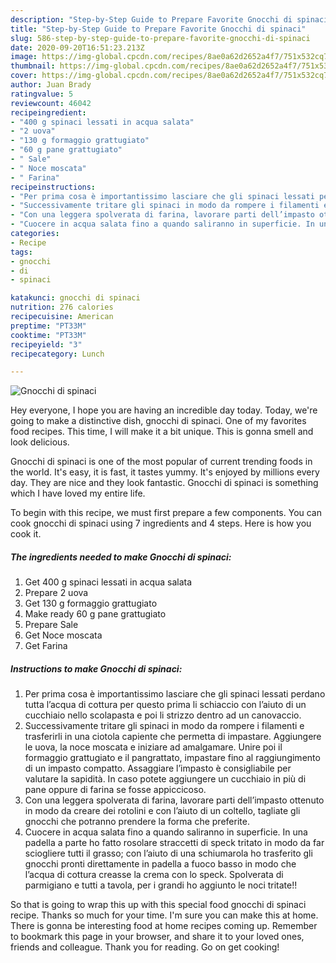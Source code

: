 ```yaml
---
description: "Step-by-Step Guide to Prepare Favorite Gnocchi di spinaci"
title: "Step-by-Step Guide to Prepare Favorite Gnocchi di spinaci"
slug: 586-step-by-step-guide-to-prepare-favorite-gnocchi-di-spinaci
date: 2020-09-20T16:51:23.213Z
image: https://img-global.cpcdn.com/recipes/8ae0a62d2652a4f7/751x532cq70/gnocchi-di-spinaci-recipe-main-photo.jpg
thumbnail: https://img-global.cpcdn.com/recipes/8ae0a62d2652a4f7/751x532cq70/gnocchi-di-spinaci-recipe-main-photo.jpg
cover: https://img-global.cpcdn.com/recipes/8ae0a62d2652a4f7/751x532cq70/gnocchi-di-spinaci-recipe-main-photo.jpg
author: Juan Brady
ratingvalue: 5
reviewcount: 46042
recipeingredient:
- "400 g spinaci lessati in acqua salata"
- "2 uova"
- "130 g formaggio grattugiato"
- "60 g pane grattugiato"
- " Sale"
- " Noce moscata"
- " Farina"
recipeinstructions:
- "Per prima cosa è importantissimo lasciare che gli spinaci lessati perdano tutta l’acqua di cottura per questo prima li schiaccio con l’aiuto di un cucchiaio nello scolapasta e poi li strizzo dentro ad un canovaccio."
- "Successivamente tritare gli spinaci in modo da rompere i filamenti e trasferirli in una ciotola capiente che permetta di impastare. Aggiungere le uova, la noce moscata e iniziare ad amalgamare. Unire poi il formaggio grattugiato e il pangrattato, impastare fino al raggiungimento di un impasto compatto. Assaggiare l’impasto è consigliabile per valutare la sapidità. In caso potete aggiungere un cucchiaio in più di pane oppure di farina se fosse appiccicoso."
- "Con una leggera spolverata di farina, lavorare parti dell’impasto ottenuto in modo da creare dei rotolini e con l’aiuto di un coltello, tagliate gli gnocchi che potranno prendere la forma che preferite."
- "Cuocere in acqua salata fino a quando saliranno in superficie. In una padella a parte ho fatto rosolare straccetti di speck tritato in modo da far sciogliere tutti il grasso; con l’aiuto di una schiumarola ho trasferito gli gnocchi pronti direttamente in padella a fuoco basso in modo che l’acqua di cottura creasse la crema con lo speck. Spolverata di parmigiano e tutti a tavola, per i grandi ho aggiunto le noci tritate!!"
categories:
- Recipe
tags:
- gnocchi
- di
- spinaci

katakunci: gnocchi di spinaci 
nutrition: 276 calories
recipecuisine: American
preptime: "PT33M"
cooktime: "PT33M"
recipeyield: "3"
recipecategory: Lunch

---
```



![Gnocchi di spinaci](https://img-global.cpcdn.com/recipes/8ae0a62d2652a4f7/751x532cq70/gnocchi-di-spinaci-recipe-main-photo.jpg)

Hey everyone, I hope you are having an incredible day today. Today, we're going to make a distinctive dish, gnocchi di spinaci. One of my favorites food recipes. This time, I will make it a bit unique. This is gonna smell and look delicious.



Gnocchi di spinaci is one of the most popular of current trending foods in the world. It's easy, it is fast, it tastes yummy. It's enjoyed by millions every day. They are nice and they look fantastic. Gnocchi di spinaci is something which I have loved my entire life.


To begin with this recipe, we must first prepare a few components. You can cook gnocchi di spinaci using 7 ingredients and 4 steps. Here is how you cook it.

<!--inarticleads1-->

##### The ingredients needed to make Gnocchi di spinaci:

1. Get 400 g spinaci lessati in acqua salata
1. Prepare 2 uova
1. Get 130 g formaggio grattugiato
1. Make ready 60 g pane grattugiato
1. Prepare  Sale
1. Get  Noce moscata
1. Get  Farina




<!--inarticleads2-->

##### Instructions to make Gnocchi di spinaci:

1. Per prima cosa è importantissimo lasciare che gli spinaci lessati perdano tutta l’acqua di cottura per questo prima li schiaccio con l’aiuto di un cucchiaio nello scolapasta e poi li strizzo dentro ad un canovaccio.
1. Successivamente tritare gli spinaci in modo da rompere i filamenti e trasferirli in una ciotola capiente che permetta di impastare. Aggiungere le uova, la noce moscata e iniziare ad amalgamare. Unire poi il formaggio grattugiato e il pangrattato, impastare fino al raggiungimento di un impasto compatto. Assaggiare l’impasto è consigliabile per valutare la sapidità. In caso potete aggiungere un cucchiaio in più di pane oppure di farina se fosse appiccicoso.
1. Con una leggera spolverata di farina, lavorare parti dell’impasto ottenuto in modo da creare dei rotolini e con l’aiuto di un coltello, tagliate gli gnocchi che potranno prendere la forma che preferite.
1. Cuocere in acqua salata fino a quando saliranno in superficie. In una padella a parte ho fatto rosolare straccetti di speck tritato in modo da far sciogliere tutti il grasso; con l’aiuto di una schiumarola ho trasferito gli gnocchi pronti direttamente in padella a fuoco basso in modo che l’acqua di cottura creasse la crema con lo speck. Spolverata di parmigiano e tutti a tavola, per i grandi ho aggiunto le noci tritate!!




So that is going to wrap this up with this special food gnocchi di spinaci recipe. Thanks so much for your time. I'm sure you can make this at home. There is gonna be interesting food at home recipes coming up. Remember to bookmark this page in your browser, and share it to your loved ones, friends and colleague. Thank you for reading. Go on get cooking!
